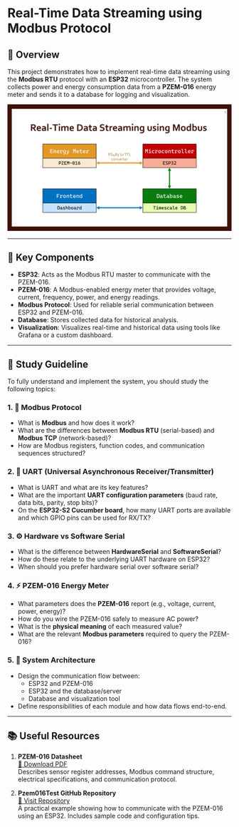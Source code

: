 # Real-Time Data Streaming using Modbus Protocol

## 🧭 Overview
This project demonstrates how to implement real-time data streaming using the **Modbus RTU** protocol with an **ESP32** microcontroller. The system collects power and energy consumption data from a **PZEM-016** energy meter and sends it to a database for logging and visualization.

![alt text](Assets/image.png)

---

## 🔧 Key Components

- **ESP32**: Acts as the Modbus RTU master to communicate with the PZEM-016.
- **PZEM-016**: A Modbus-enabled energy meter that provides voltage, current, frequency, power, and energy readings.
- **Modbus Protocol**: Used for reliable serial communication between ESP32 and PZEM-016.
- **Database**: Stores collected data for historical analysis.
- **Visualization**: Visualizes real-time and historical data using tools like Grafana or a custom dashboard.

---

## 📘 Study Guideline

To fully understand and implement the system, you should study the following topics:

### 1. 🔌 Modbus Protocol
- What is **Modbus** and how does it work?
- What are the differences between **Modbus RTU** (serial-based) and **Modbus TCP** (network-based)?
- How are Modbus registers, function codes, and communication sequences structured?

### 2. 🔧 UART (Universal Asynchronous Receiver/Transmitter)
- What is UART and what are its key features?
- What are the important **UART configuration parameters** (baud rate, data bits, parity, stop bits)?
- On the **ESP32-S2 Cucumber board**, how many UART ports are available and which GPIO pins can be used for RX/TX?

### 3. ⚙️ Hardware vs Software Serial
- What is the difference between **HardwareSerial** and **SoftwareSerial**?
- How do these relate to the underlying UART hardware on ESP32?
- When should you prefer hardware serial over software serial?

### 4. ⚡ PZEM-016 Energy Meter
- What parameters does the **PZEM-016** report (e.g., voltage, current, power, energy)?
- How do you wire the PZEM-016 safely to measure AC power?
- What is the **physical meaning** of each measured value?
- What are the relevant **Modbus parameters** required to query the PZEM-016?

### 5. 🔄 System Architecture
- Design the communication flow between:
  - ESP32 and PZEM-016
  - ESP32 and the database/server
  - Database and visualization tool
- Define responsibilities of each module and how data flows end-to-end.

---

## 📚 Useful Resources

1. **PZEM-016 Datasheet**  
   [📄 Download PDF](Assets/PZEM-016.pdf)  
   Describes sensor register addresses, Modbus command structure, electrical specifications, and communication protocol.

2. **Pzem016Test GitHub Repository**  
   [🔗 Visit Repository](https://github.com/EvertDekker/Pzem016Test)  
   A practical example showing how to communicate with the PZEM-016 using an ESP32. Includes sample code and configuration tips.